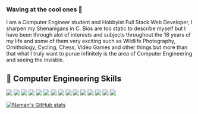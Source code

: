 <!--
**namanthanki/namanthanki** is a ✨ _special_ ✨ repository because its `README.md` (this file) appears on your GitHub profile.

Here are some ideas to get you started:

- 🔭 I’m currently working on ...
- 🌱 I’m currently learning ...
- 👯 I’m looking to collaborate on ...
- 🤔 I’m looking for help with ...
- 💬 Ask me about ...
- 📫 How to reach me: ...
- 😄 Pronouns: ...
- ⚡ Fun fact: ...
-->
### Waving at the cool ones 👋
I am a Computer Engineer student and Hobbyist Full Stack Web Developer, I sharpen my Shenanigans in C. Bios are too static to describe myself but I have been through alot of interests and subjects throughout the 18 years of my life and some of them very exciting such as Wildlife Photography, Ornithology, Cycling, Chess, Video Games and other things but more than that what I truly want to purue infinitely is the area of Computer Engineering and seeing the invisble. 

## 💼 Computer Engineering Skills

![](https://img.shields.io/badge/Code-C-informational?style=flat&logo=c&logoColor=white&color=6831e0)
![](https://img.shields.io/badge/Code-C++-informational?style=flat&logo=c%2B%2B&logoColor=white&color=6831e0)
![](https://img.shields.io/badge/Code-JavaScript-informational?style=flat&logo=javascript&logoColor=white&color=6831e0)
![](https://img.shields.io/badge/Code-React-informational?style=flat&logo=react&logoColor=white&color=6831e0)
![](https://img.shields.io/badge/Code-Redux-informational?style=flat&logo=redux&logoColor=white&color=6831e0)
![](https://img.shields.io/badge/Code-NodeJS-informational?style=flat&logo=node.js&logoColor=white&color=6831e0)
![](https://img.shields.io/badge/Code-Express-informational?style=flat&logo=express&logoColor=white&color=6831e0)
![](https://img.shields.io/badge/Code-.NET-informational?style=flat&logo=dotnet&logoColor=white&color=6831e0)
![](https://img.shields.io/badge/Code-Java-informational?style=flat&logo=java&logoColor=white&color=6831e0)
![](https://img.shields.io/badge/DB-MongoDB-informational?style=flat&logo=mongodb&logoColor=white&color=6831e0)
![](https://img.shields.io/badge/DB-MySQL-informational?style=flat&logo=mysql&logoColor=white&color=6831e0)
![](https://img.shields.io/badge/DB-Oracle-informational?style=flat&logo=oracle&logoColor=white&color=6831e0)
![](https://img.shields.io/badge/Style-CSS-informational?style=flat&logo=css3&logoColor=white&color=6831e0)
![](https://img.shields.io/badge/Style-Bootstrap-informational?style=flat&logo=bootstrap&logoColor=white&color=6831e0)
![](https://img.shields.io/badge/Style-materialUI-informational?style=flat&logo=material-ui&logoColor=white&color=6831e0)

[![Naman's GitHub stats](https://github-readme-stats.vercel.app/api?username=namanthanki&show_icons=true&theme=radical)](https://github.com/namanthanki/github-readme-stats)
